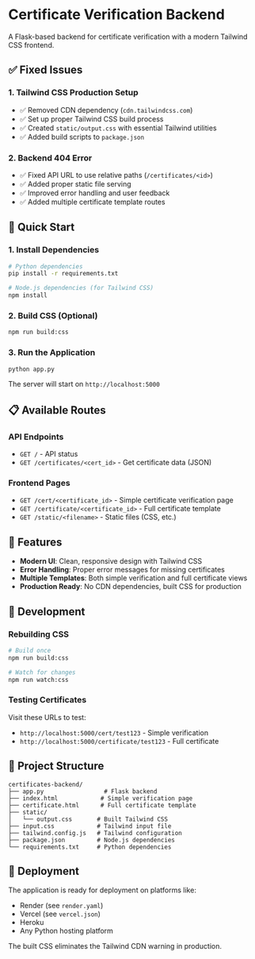 # Certificate Verification Backend

A Flask-based backend for certificate verification with a modern Tailwind CSS frontend.

## ✅ Fixed Issues

### 1. Tailwind CSS Production Setup
- ✅ Removed CDN dependency (`cdn.tailwindcss.com`)
- ✅ Set up proper Tailwind CSS build process
- ✅ Created `static/output.css` with essential Tailwind utilities
- ✅ Added build scripts to `package.json`

### 2. Backend 404 Error
- ✅ Fixed API URL to use relative paths (`/certificates/<id>`)
- ✅ Added proper static file serving
- ✅ Improved error handling and user feedback
- ✅ Added multiple certificate template routes

## 🚀 Quick Start

### 1. Install Dependencies
```bash
# Python dependencies
pip install -r requirements.txt

# Node.js dependencies (for Tailwind CSS)
npm install
```

### 2. Build CSS (Optional)
```bash
npm run build:css
```

### 3. Run the Application
```bash
python app.py
```

The server will start on `http://localhost:5000`

## 📋 Available Routes

### API Endpoints
- `GET /` - API status
- `GET /certificates/<cert_id>` - Get certificate data (JSON)

### Frontend Pages
- `GET /cert/<certificate_id>` - Simple certificate verification page
- `GET /certificate/<certificate_id>` - Full certificate template
- `GET /static/<filename>` - Static files (CSS, etc.)

## 🎨 Features

- **Modern UI**: Clean, responsive design with Tailwind CSS
- **Error Handling**: Proper error messages for missing certificates
- **Multiple Templates**: Both simple verification and full certificate views
- **Production Ready**: No CDN dependencies, built CSS for production

## 🔧 Development

### Rebuilding CSS
```bash
# Build once
npm run build:css

# Watch for changes
npm run watch:css
```

### Testing Certificates
Visit these URLs to test:
- `http://localhost:5000/cert/test123` - Simple verification
- `http://localhost:5000/certificate/test123` - Full certificate

## 📁 Project Structure

```
certificates-backend/
├── app.py                 # Flask backend
├── index.html            # Simple verification page
├── certificate.html      # Full certificate template
├── static/
│   └── output.css       # Built Tailwind CSS
├── input.css            # Tailwind input file
├── tailwind.config.js   # Tailwind configuration
├── package.json         # Node.js dependencies
└── requirements.txt     # Python dependencies
```

## 🚀 Deployment

The application is ready for deployment on platforms like:
- Render (see `render.yaml`)
- Vercel (see `vercel.json`)
- Heroku
- Any Python hosting platform

The built CSS eliminates the Tailwind CDN warning in production. 